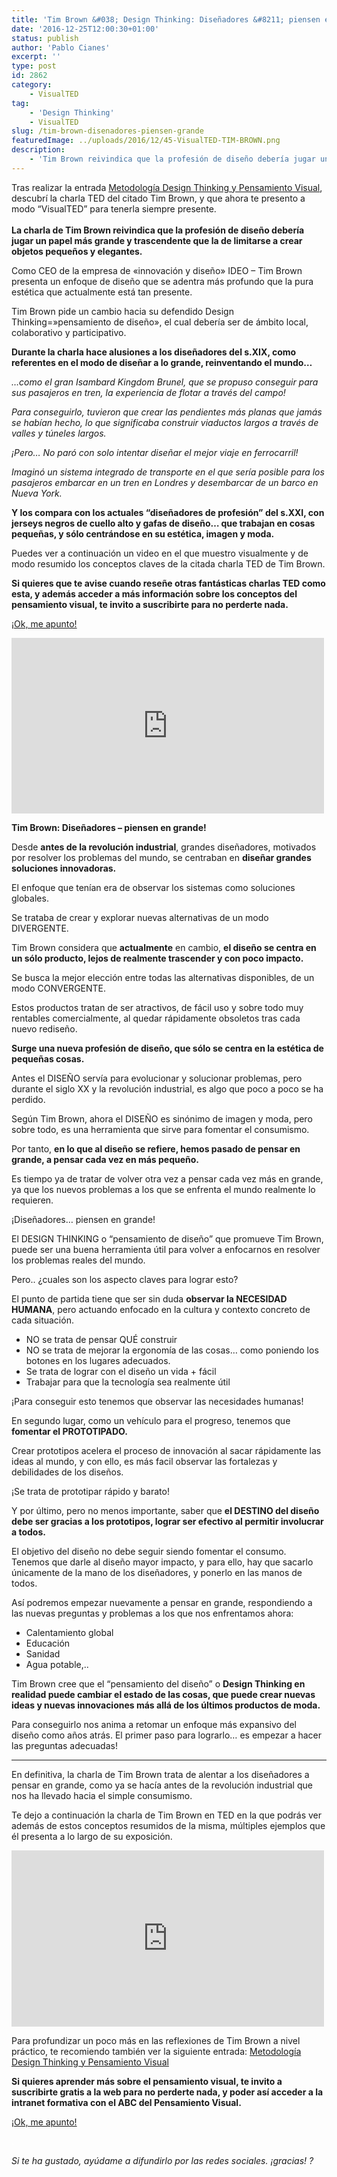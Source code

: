 ```yaml
---
title: 'Tim Brown &#038; Design Thinking: Diseñadores &#8211; piensen en grande!'
date: '2016-12-25T12:00:30+01:00'
status: publish
author: 'Pablo Cianes'
excerpt: ''
type: post
id: 2862
category:
    - VisualTED
tag:
    - 'Design Thinking'
    - VisualTED
slug: /tim-brown-disenadores-piensen-grande
featuredImage: ../uploads/2016/12/45-VisualTED-TIM-BROWN.png
description:
    - 'Tim Brown reivindica que la profesión de diseño debería jugar un papel más grande y trascendente que la de limitarse a crear objetos pequeños y elegantes.'
---
```

<span style="font-weight: 400;">Tras realizar la entrada </span>[<span style="font-weight: 400;">Metodología Design Thinking y Pensamiento Visual</span>](https://www.pensamientovisual.es/metodologia-design-thinking-pensamiento-visual/)<span style="font-weight: 400;">, descubrí la charla TED del citado Tim Brown, y que ahora te presento a modo “VisualTED” para tenerla siempre presente.</span><span style="font-weight: 400;">  
</span><span style="font-weight: 400;">  
</span>**La charla de Tim Brown reivindica que la profesión de diseño debería jugar un papel más grande y trascendente que la de limitarse a crear objetos pequeños y elegantes.**

<span style="font-weight: 400;">Como CEO de la empresa de «innovación y diseño» IDEO – Tim Brown presenta un enfoque de diseño que se adentra más profundo que la pura estética que actualmente está tan presente.</span>

<span style="font-weight: 400;">Tim Brown pide un cambio hacia su defendido Design Thinking=»pensamiento de diseño», el cual debería ser de ámbito local, colaborativo y participativo.</span>

**Durante la charla hace alusiones a los diseñadores del s.XIX, como referentes en el modo de diseñar a lo grande, reinventando el mundo…**

*<span style="font-weight: 400;">…como el gran Isambard Kingdom Brunel, que se propuso conseguir para sus pasajeros en tren, la experiencia de flotar a través del campo!</span>*

*<span style="font-weight: 400;">Para conseguirlo, tuvieron que crear las pendientes más planas que jamás se habían hecho, lo que significaba construir viaductos largos a través de valles y túneles largos.</span>*

*<span style="font-weight: 400;">¡Pero… No paró con solo intentar diseñar el mejor viaje en ferrocarril!</span>*

*<span style="font-weight: 400;">Imaginó un sistema integrado de transporte en el que sería posible para los pasajeros embarcar en un tren en Londres y desembarcar de un barco en Nueva York. </span>*

**Y los compara con los actuales “diseñadores de profesión” del s.XXI, con jerseys negros de cuello alto y gafas de diseño… que trabajan en cosas pequeñas, y sólo centrándose en su estética, imagen y moda.**

<span style="font-weight: 400;">Puedes ver a continuación un video en el que muestro visualmente y de modo resumido los conceptos claves de la citada charla TED de Tim Brown.</span>

**Si quieres que te avise cuando reseñe otras fantásticas charlas TED como esta, y además acceder a más información sobre los conceptos del pensamiento visual, te invito a suscribirte para no perderte nada.**

[<span style="font-weight: 400;">¡Ok, me apunto!</span>](https://www.pensamientovisual.es/suscripcion/)

<iframe allow="encrypted-media" allowfullscreen="" frameborder="0" gesture="media" height="281" src="https://www.youtube.com/embed/gZRQzg-We-E?feature=oembed" width="500"></iframe>

**Tim Brown: Diseñadores – piensen en grande!**

<span style="font-weight: 400;">Desde **antes de la revolución industrial**, grandes diseñadores, motivados por resolver los problemas del mundo, se centraban en **diseñar grandes soluciones innovadoras.**</span>

<span style="font-weight: 400;">El enfoque que tenían era de observar los sistemas como soluciones globales.</span>

<span style="font-weight: 400;">Se trataba de crear y explorar nuevas alternativas de un modo DIVERGENTE.</span>

Tim Brown considera que **actualmente** en cambio, **el diseño se centra en un sólo producto, lejos de realmente trascender y con poco impacto.**

<span style="font-weight: 400;">Se busca la mejor elección entre todas las alternativas disponibles, de un modo CONVERGENTE.</span>

<span style="font-weight: 400;">Estos productos tratan de ser atractivos, de fácil uso y sobre todo muy rentables comercialmente, al quedar rápidamente obsoletos tras cada nuevo rediseño.</span>

**Surge una nueva profesión de diseño, que sólo se centra en la estética de pequeñas cosas.**

<span style="font-weight: 400;">Antes el DISEÑO servía para evolucionar y solucionar problemas, pero durante el siglo XX y la revolución industrial, es algo que poco a poco se ha perdido.</span>

<span style="font-weight: 400;">Según Tim Brown, ahora el DISEÑO es sinónimo de imagen y moda, pero sobre todo, es una herramienta que sirve para fomentar el consumismo.</span>

<span style="font-weight: 400;">Por tanto, **en lo que al diseño se refiere, hemos pasado de pensar en grande, a pensar cada vez en más pequeño.**</span>

<span style="font-weight: 400;">Es tiempo ya de tratar de volver otra vez a pensar cada vez más en grande, ya que los nuevos problemas a los que se enfrenta el mundo realmente lo requieren.</span>

<span style="font-weight: 400;">¡Diseñadores… piensen en grande!</span>

<span style="font-weight: 400;">El DESIGN THINKING o “pensamiento de diseño” que promueve Tim Brown, puede ser una buena herramienta útil para volver a enfocarnos en resolver los problemas reales del mundo.</span>

<span style="font-weight: 400;">Pero.. ¿cuales son los aspecto claves para lograr esto?</span>

<span style="font-weight: 400;">El punto de partida tiene que ser sin duda **observar la NECESIDAD HUMANA**, pero actuando enfocado en la cultura y contexto concreto de cada situación.</span>

- <span style="font-weight: 400;">NO se trata de pensar QUÉ construir</span>
- <span style="font-weight: 400;">NO se trata de mejorar la ergonomía de las cosas… como poniendo los botones en los lugares adecuados.</span>
- <span style="font-weight: 400;">Se trata de lograr con el diseño un vida + fácil</span>
- <span style="font-weight: 400;">Trabajar para que la tecnología sea realmente útil</span>

<span style="font-weight: 400;">¡Para conseguir esto tenemos que observar las necesidades humanas!</span>

<span style="font-weight: 400;">En segundo lugar, como un vehículo para el progreso, tenemos que **fomentar el PROTOTIPADO.**</span>

<span style="font-weight: 400;">Crear prototipos acelera el proceso de innovación al sacar rápidamente las ideas al mundo, y con ello, es más facil observar las fortalezas y debilidades de los diseños.</span>

<span style="font-weight: 400;">¡Se trata de prototipar rápido y barato!</span>

<span style="font-weight: 400;">Y por último, pero no menos importante, saber que **el DESTINO del diseño debe ser gracias a los prototipos, lograr ser efectivo al permitir involucrar a todos.**</span>

<span style="font-weight: 400;">El objetivo del diseño no debe seguir siendo fomentar el consumo. Tenemos que darle al diseño mayor impacto, y para ello, hay que sacarlo únicamente de la mano de los diseñadores, y ponerlo en las manos de todos.</span>

<span style="font-weight: 400;">Así podremos empezar nuevamente a pensar en grande, respondiendo a las nuevas preguntas y problemas a los que nos enfrentamos ahora:</span>

- <span style="font-weight: 400;">Calentamiento global</span>
- <span style="font-weight: 400;">Educación</span>
- <span style="font-weight: 400;">Sanidad</span>
- <span style="font-weight: 400;">Agua potable,..</span>

<span style="font-weight: 400;">Tim Brown cree que el “pensamiento del diseño” o **Design Thinking en realidad puede cambiar el estado de las cosas, que puede crear nuevas ideas y nuevas innovaciones más allá de los últimos productos de moda.** </span>

<span style="font-weight: 400;">Para conseguirlo nos anima a retomar un enfoque más expansivo del diseño como años atrás. El primer paso para lograrlo… es empezar a hacer las preguntas adecuadas!</span>

- - - - - -

<span style="font-weight: 400;">En definitiva, la charla de Tim Brown trata de alentar a los diseñadores a pensar en grande, como ya se hacía antes de la revolución industrial que nos ha llevado hacia el simple consumismo.</span>

<span style="font-weight: 400;">Te dejo a continuación la charla de Tim Brown en TED en la que podrás ver además de estos conceptos resumidos de la misma, múltiples ejemplos que él presenta a lo largo de su exposición.</span>

<iframe allowfullscreen="" frameborder="0" height="282" mozallowfullscreen="" scrolling="no" src="https://embed.ted.com/talks/tim_brown_urges_designers_to_think_big" webkitallowfullscreen="" width="500"></iframe>

<span style="font-weight: 400;">Para profundizar un poco más en las reflexiones de Tim Brown a nivel práctico, te recomiendo también ver la siguiente entrada: </span>[<span style="font-weight: 400;">Metodología Design Thinking y Pensamiento Visual</span>](https://www.pensamientovisual.es/metodologia-design-thinking-pensamiento-visual/)

**Si quieres aprender más sobre el pensamiento visual, te invito a suscribirte gratis a la web para no perderte nada, y poder así acceder a la intranet formativa con el ABC del Pensamiento Visual.**

[<span style="font-weight: 400;">¡Ok, me apunto!</span>](https://www.pensamientovisual.es/suscripcion/)

<span style="color: #ffffff;">.</span>

*Si te ha gustado, ayúdame* *a difundirlo por las redes sociales. ¡gracias! ?*

<div class="et_social_inline et_social_mobile_off et_social_inline_bottom"></div>